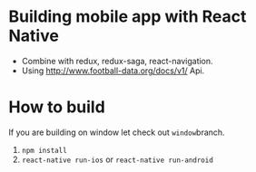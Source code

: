 # Building mobile app with React Native
 * Combine with redux, redux-saga, react-navigation.
 * Using http://www.football-data.org/docs/v1/ Api.

# How to build
If you are building on window let check out `window`branch.
1. `npm install`
2. `react-native run-ios` or `react-native run-android`
